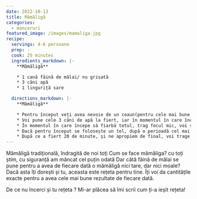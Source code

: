 ```yaml
---
date: 2022-10-13
title: Mămăligă
categories:
  - mancaruri
featured_image: /images/mamaliga.jpg
recipe:
  servings: 4-6 persoane
  prep: - 
  cook: 25 minutes
  ingredients_markdown: |-
    **Mămăligă**

    * 1 cană făină de mălai/ nu grisată
    * 3 căni apă
    * 1 linguriță sare

  directions_markdown: |-
    **Mămăligă**

    * Pentru început veți avea nevoie de un ceaun(pentru cele mai bune rezultate) sau o oală încăpătoare, neaderentă. 
    * Voi pune cele 3 căni de apă la fiert, iar în momentul în care începe să fiarbă voi pune sarea și în ploaie voi turna făina amestecând continuu cu un tel până este încorporată toată făina. 
    * În momentul în care începe să fiarbă totul, trag focul mic, voi semi-acoperi cu un capac și las să fiarbă pe foc mic pentru 20-25 de minute, amestecând odată la 3-5 minute pentru a nu se prinde pe fundul oalei. 
    * Dacă pentru început se folosește un tel, după o perioadă cel mai indicat este să folosiți o lingură de lemn.
    * După ce a fiert 20 de minute, și ne apropiem de final, voi trage focul maxim, las să fiarbă pentru 2-3 minute, cât să facă mămăliga o crustă subțire, apoi o torn rapid pe un dog. Acest lucru face ca mămăliga să iasă mai ușor din ceaun/oală.
---
```

Mămăligă tradițională, îndragită de noi toți
Cum se face mămăliga? cu toți știm, cu siguranță am mâncat cel puțin odată
Dar câtă făină de mălai se pune pentru a avea de fiecare dată o mămăligă nici tare, dar nici moale? Dacă asta îți dorești și tu, aceasta este rețeta pentru tine. Îți voi da cantitățile exacte pentru a avea cele mai bune rezultate de fiecare dată.

De ce nu încerci și tu rețeta ? Mi-ar plăcea să îmi scrii cum ți-a ieșit rețeta!